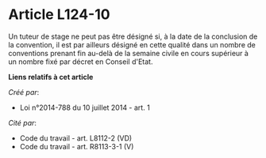 # Article L124-10

Un tuteur de stage ne peut pas être désigné si, à la date de la conclusion de la convention, il est par ailleurs désigné en
cette qualité dans un nombre de conventions prenant fin au-delà de la semaine civile en cours supérieur à un nombre fixé par
décret en Conseil d'Etat.

**Liens relatifs à cet article**

_Créé par_:

  - Loi n°2014-788 du 10 juillet 2014 - art. 1

_Cité par_:

  - Code du travail - art. L8112-2 (VD)
  - Code du travail - art. R8113-3-1 (V)
